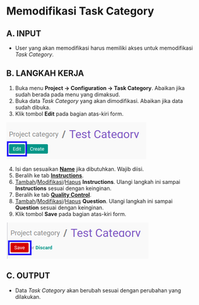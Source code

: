 # Memodifikasi Task Category

## A. INPUT

* User yang akan memodifikasi harus memiliki akses untuk memodifikasi *Task Category*.

## B. LANGKAH KERJA

1. Buka menu **Project -> Configuration -> Task Category**. Abaikan jika sudah berada pada menu yang dimaksud.
2. Buka data *Task Category* yang akan dimodifikasi. Abaikan jika data sudah dibuka.
3. Klik tombol **Edit** pada bagian atas-kiri form.

![](../../img/task-category/tombol-edit.png)

4. Isi dan sesuaikan **[Name](./penjelasan.md#field-name)** jika dibutuhkan. Wajib diisi.
5. Beralih ke tab **[Instructions](./penjelasan.md#tab-instructions)**.
6. <a name="l6">[Tambah](./menambah-instruction.md)/[Modifikasi](./memodifikasi-instruction.md)/[Hapus](./menghapus-instruction.md) **Instructions**</a>. Ulangi langkah ini sampai **Instructions** sesuai dengan keinginan.
7. Beralih ke tab **[Quality Control](./penjelasan.md#tab-quality-control)**.
8. <a name="l8">[Tambah](./menambah-pertanyaan.md)/[Modifikasi](./memodifikasi-pertanyaan.md)/[Hapus](./menghapus-pertanyaan.md) **Question**</a>. Ulangi langkah ini sampai **Question** sesuai dengan keinginan.
9. Klik tombol **Save** pada bagian atas-kiri form.

![](../../img/task-category/tombol-simpan-modifikasi.png)

## C. OUTPUT

* Data *Task Category* akan berubah sesuai dengan perubahan yang dilakukan.
